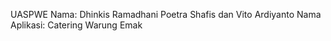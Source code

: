 UASPWE
Nama: Dhinkis Ramadhani Poetra Shafis dan Vito Ardiyanto 
Nama Aplikasi: Catering Warung Emak
